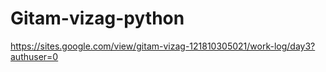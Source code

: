 # Gitam-vizag-python
https://sites.google.com/view/gitam-vizag-121810305021/work-log/day3?authuser=0
